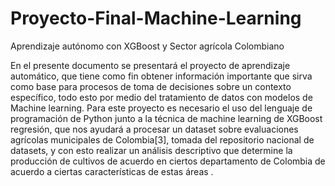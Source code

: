 # Proyecto-Final-Machine-Learning
Aprendizaje autónomo con XGBoost y Sector agrícola Colombiano

En el presente documento se presentará el proyecto de aprendizaje automático, que tiene como fin obtener información importante que sirva como base para procesos de toma de decisiones sobre un contexto específico, todo esto por medio del tratamiento de datos con modelos de Machine learning. Para este proyecto es necesario el uso del lenguaje de programación de Python junto a la técnica de machine learning de XGBoost regresión, que nos ayudará a procesar un dataset sobre evaluaciones agrícolas municipales de Colombia[3], tomada del repositorio nacional de datasets, y con esto realizar un análisis descriptivo que determine la producción de cultivos de acuerdo en ciertos departamento de Colombia de acuerdo a ciertas características de estas áreas . 
